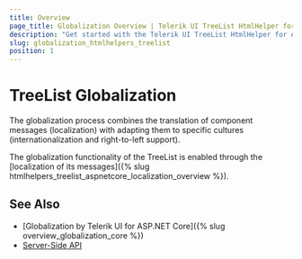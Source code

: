 ```yaml
---
title: Overview
page_title: Globalization Overview | Telerik UI TreeList HtmlHelper for ASP.NET Core
description: "Get started with the Telerik UI TreeList HtmlHelper for ASP.NET Core and learn about the globalization options it supports."
slug: globalization_htmlhelpers_treelist
position: 1
---
```


# TreeList Globalization

The globalization process combines the translation of component messages (localization) with adapting them to specific cultures (internationalization and right-to-left support).

The globalization functionality of the TreeList is enabled through the [localization of its messages]({% slug htmlhelpers_treelist_aspnetcore_localization_overview %}).

## See Also

* [Globalization by Telerik UI for ASP.NET Core]({% slug overview_globalization_core %})
* [Server-Side API](/api/treelist)
